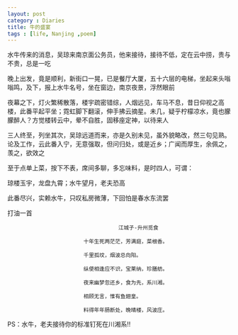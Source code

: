 ```yaml
---
layout: post
category : Diaries
title: 牛的盛宴
tags : [life, Nanjing ,poem]
---
```




水牛传来的消息，吴琼来南京面公务员，他来接待，接待不低，定在云中捞，贵与不贵，总是一吃

晚上出发，竟是顺利，新街口一晃，已是餐厅大厦，五十六层的电梯，坐起来头嗡嗡鸣，及下，报上水牛名号，坐在窗边，南京夜景，浮然眼前

夜幕之下，灯火繁稀散落，楼宇疏密错综，人烟远见，车马不息，昔日仰视之高楼，此番平起平坐；霓虹脚下翻滚，伸手拂云摘星。未几，疑乎柠檬凉水，竟也朦朦醉人？方觉楼转云中，晕不自胜，固移座定神，以待来人

三人终至，列坐其次，吴琼远道而来，亦是久别未见，虽外貌略改，然三句见熟。论及工作，云此番入宁，无意强取，但问归处，或是近乡；广闻而厚生，余佩之，羡之，欲效之

至于点单上菜，按下不表，席间多聊，多忘味料，是时四人，可谓：

琼楼玉宇，龙盘九霄；水牛望月，老夫恐高

此番尽兴，实赖水牛，只叹私房微薄，下回怕是春水东流罢

打油一首

                                       江城子-升州觅食

                            十年生死两茫茫，芳满庭，菜根香。

                            千里孤坟，烟波总向阳。

                            纵使相逢应不识，宝莱纳，珍膳舫。

                            夜来幽梦忽还乡，食为先，系川湘。

                            相顾无言，惟有鱼翅皇。

                            料得年年肠断处，晚晴楼，风波庄。

PS：水牛，老夫接待你的标准钉死在川湘系!!